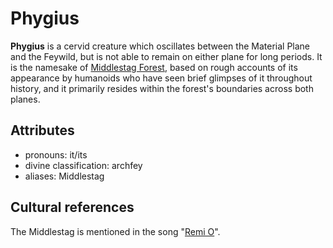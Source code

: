 # Phygius

**Phygius** is a cervid creature which oscillates between the Material Plane and the Feywild, but is not able to remain on either plane for long periods. It is the namesake of [Middlestag Forest](../../mote/esterfell/lenya/middlestag-forest), based on rough accounts of its appearance by humanoids who have seen brief glimpses of it throughout history, and it primarily resides within the forest's boundaries across both planes.

## Attributes

- pronouns: it/its
- divine classification: archfey
- aliases: Middlestag

## Cultural references

The Middlestag is mentioned in the song "[Remi O](../../lore/remi-o)".
